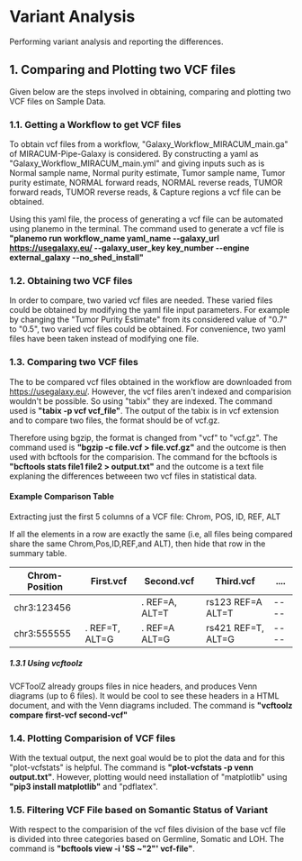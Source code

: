 # Variant Analysis
Performing variant analysis and reporting the differences.

## 1. Comparing and Plotting two VCF files
Given below are the steps involved in obtaining, comparing and plotting two VCF files on Sample Data.

### 1.1. Getting a Workflow to get VCF files
To obtain vcf files from a workflow, "Galaxy_Workflow_MIRACUM_main.ga" of MIRACUM-Pipe-Galaxy is considered. By constructing a yaml as "Galaxy_Workflow_MIRACUM_main.yml" and giving inputs such as is Normal sample name, Normal purity estimate, Tumor sample name, Tumor purity estimate, NORMAL forward reads, NORMAL reverse reads, TUMOR forward reads, TUMOR reverse reads, & Capture regions a vcf file can be obtained. 

Using this yaml file, the process of generating a vcf file can be automated using planemo in the terminal. The command used to generate a vcf file is **"planemo run workflow_name yaml_name --galaxy_url https://usegalaxy.eu/ --galaxy_user_key key_number --engine external_galaxy --no_shed_install"**


### 1.2. Obtaining two VCF files
In order to compare, two varied vcf files are needed. These varied files could be obtained by modifying the yaml file input parameters. For example by changing the "Tumor Purity Estimate" from its considered value of "0.7" to "0.5", two varied vcf files could be obtained. For convenience, two yaml files have been taken instead of modifying one file.

### 1.3. Comparing two VCF files
The to be compared vcf files obtained in the workflow are downloaded from https://usegalaxy.eu/. However, the vcf files aren't indexed and comparision wouldn't be possible. So using "tabix" they are indexed. The command used is **"tabix -p vcf vcf_file"**. The output of the tabix is in vcf extension and to compare two files, the format should be of vcf.gz. 

Therefore using bgzip, the format is changed from "vcf" to "vcf.gz". The command used is **"bgzip -c file.vcf > file.vcf.gz"** and the outcome is then used with bcftools for the comparision. The command for the bcftools is **"bcftools stats file1 file2 > output.txt"** and the outcome is a text file explaning the differences betweeen two vcf files in statistical data.

#### Example Comparison Table

Extracting just the first 5 columns of a VCF file: Chrom, POS, ID, REF, ALT

If all the elements in a row are exactly the same (i.e, all files being compared share the same Chrom,Pos,ID,REF,and ALT), then hide that row in the summary table.


| Chrom-Position | First.vcf | Second.vcf | Third.vcf | .... |
|----------------|-----------|------------|-----------|------|
| chr3:123456    |                | . REF=A, ALT=T | rs123 REF=A ALT=T  | ---- |
| chr3:555555    | . REF=T, ALT=G | . REF=A ALT=G  | rs421 REF=T, ALT=G | ---- |


##### 1.3.1 Using vcftoolz

VCFToolZ already groups files in nice headers, and produces Venn diagrams (up to 6 files). It would be cool to see these headers in a HTML document, and with the Venn diagrams included. The command is **"vcftoolz compare first-vcf second-vcf"**

### 1.4. Plotting Comparision of VCF files
With the textual output, the next goal would be to plot the data and for this "plot-vcfstats" is helpful. The command is **"plot-vcfstats -p venn output.txt"**. However, plotting would need installation of "matplotlib" using **"pip3 install matplotlib"** and "pdflatex".

### 1.5. Filtering VCF File based on Somantic Status of Variant
With respect to the comparision of the vcf files division of the base vcf file is divided into three categories based on Germline, Somatic and LOH. The command is **"bcftools view -i 'SS ~"2"' vcf-file"**.

